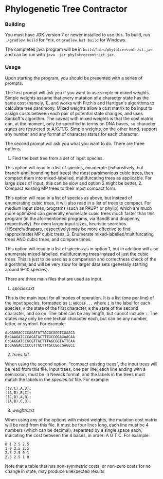 # Phylogenetic Tree Contractor


### Building

You must have JDK version 7 or newer installed to use this.
To build, run ```./gradlew build``` for *nix, or ```gradlew.bat build``` for Windows.

The completed java program will be in ```build/libs/phylotreecontract.jar``` and can be run with ```java -jar phylotreecontract.jar```.

### Usage

Upon starting the program, you should be presented with a series of prompts.

The first prompt will ask you if you want to use simple or mixed weights. Simple weights assume that every mutation of a character state has the same cost (namely, 1), and works with Fitch's and Hartigan's algorithms to calculate tree parsimony. Mixed weights allow a cost matrix to be input to assign costs between each pair of potential state changes, and uses Sankoff's algorithm.
The caveat with mixed weights is that the cost matrix can, at the moment, only be specified in terms on DNA bases, so character states are restricted to A/C/T/G. Simple weights, on the other hand, support any number and any format of character states for each character.

The second prompt will ask you what you want to do. There are three options.

1. Find the best tree from a set of input species.

  This option will read in a list of species, enumerate (exhaustively, but branch-and-bounding bad trees) the most parsimonious cubic trees, then compact them into mixed-labelled, multifurcating trees as applicable. For large sizes of input, this can be slow and option 2 might be better.
2. Compact existing MP trees to their most compact form.

  This option will read in a list of species as above, but instead of enumerating cubic trees, it will also read in a list of trees to compact. For medium input sizes, programs (such as PAUP* or phylip) which are much more optimized can generally enumerate cubic trees much faster than this program (in the aformentioned programs, via BandB and dnapenny, respectively). For even larger input sizes, heuristic searches (HSearch/dnapars, respectively) may be more effective to find (approximate) MP cubic trees.
3. Enumerate mixed-labelled/multifurcating trees AND cubic trees, and compare times.

  This option will read in a list of species as in option 1, but in addition will also enumerate mixed-labelled, multifurcating trees instead of just the cubic trees. This is just to be used as a comparison  and correctness check of the algorithms, and will be very slow for larger data sets (generally starting around 9-10 species).

There are three main files that are used as input.

1. _species.txt_

  This is the main input for all modes of operation. It is a list (one per line) of the input species, formatted as ```1:ABCDEF...``` where ```1``` is the label for each species, ```A``` the state of the first character, ```B``` the state of the second character, and so on. The label can be any length, but cannot include ```:```. The states may only be one textual character each, but can be any number, letter, or symbol. For example:
  ```
  A:GAGGACCCCAGATATTACGCGGGTCGAACA
  B:GAAGATCCCAGATACTTTGCCGGAGAACAA
  C:GAGGATCCGCGTTACTTTAGCGGTATTCAA
  D:GAGGACCCCCGTTACTTTGCCGGCGAGGCC
  ```
2. _trees.txt_

  When using the second option, "compact existing trees", the input trees will be read from this file. Input trees, one per line, each line ending with a semicolon, must be in Newick format, and the labels in the trees must match the labels in the _species.txt_ file. For example:
  ```
  ((B,C),A,D);
  ((A,D),B,C);
  ((C,D),A,B);
  ((A,B),C,D);
  ```
3. _weights.txt_

  When using any of the options with mixed weights, the mutation cost matrix will be read from this file. It must be four lines long, each line must be 4 numbers (which can be decimal), separated by a single space each, indicating the cost between the 4 bases, in order: A G T C. For example:
  ```
  0 1 2.5 2.5
  1 0 2.5 2.5
  2.5 2.5 0 1
  2.5 2.5 1 0
  ```
  Note that a table that has non-symmetric costs, or non-zero costs for no change in state, may produce unexpected results.